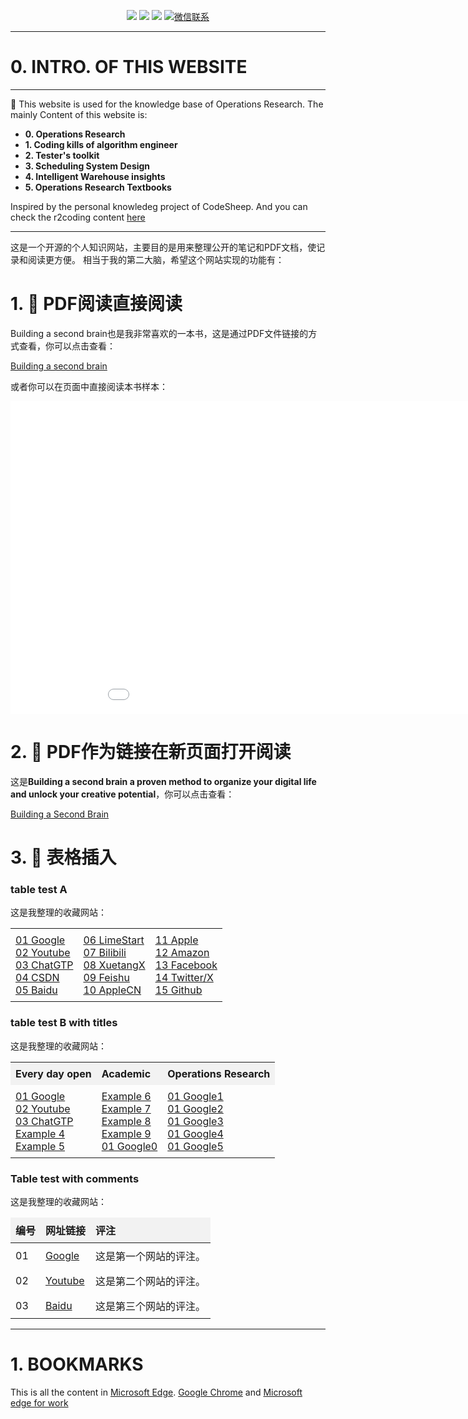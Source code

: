 
<!-- <p align="center">
    <a href="https://www.r2coding.com/" target="_blank">
        <img src="https://cdn.jsdelivr.net/gh/justacoder99/r2coding@master/img/r2coding_logo_index.15y992dieibg.png" width=""/>
    </a>
</p> -->
<!-- ![20240419-170121.jpg](https://s2.loli.net/2024/05/07/CqXjK9WdtsbEegv.jpg) -->

<p align="center">
  <a href="https://blog.csdn.net/weixin_43464653?type=blog" target="_blank"><img src="https://img.shields.io/badge/CSDN-熊猫鹏_梓潼-yellow"></a>
  <a href="https://www.linkedin.com/feed/?trk=guest_homepage-basic_nav-header-signin" target="_blank"><img src="https://img.shields.io/badge/LinkedIn-Wenpeng Li-blue.svg"></a>
  <a href="https://space.bilibili.com/13180854" target="_blank"><img src="https://img.shields.io/badge/bilibili-哔哩哔哩-critical"></a>
  <a href="" target="_blank">
    <img src="https://img.shields.io/badge/WeChat-dominicli316-green.svg" alt="微信联系">
  </a>
</p>

---
# **0. INTRO. OF THIS WEBSITE**
---

 🌟
  This website is used for the knowledge base of Operations Research. 
  The mainly Content of this website is:
  - **0. Operations Research**
  - **1. Coding kills of algorithm engineer**
  - **2. Tester's toolkit**
  - **3. Scheduling System Design**
  - **4. Intelligent Warehouse insights**
  - **5. Operations Research Textbooks**

  Inspired by the personal knowledeg project of CodeSheep. And you can check the r2coding content [here](./r2coding.md)

---

<!-- <embed src="files/building-a-second-brain-a-proven-method-to-organize-your-digital-life-and-unlock-your-creative-potential-1982167386-9781982167387_compress.pdf" width="600" height="400" type="application/pdf"> -->



这是一个开源的个人知识网站，主要目的是用来整理公开的笔记和PDF文档，使记录和阅读更方便。
相当于我的第二大脑，希望这个网站实现的功能有：
# 1. 🔗 PDF阅读直接阅读

Building a second brain也是我非常喜欢的一本书，这是通过PDF文件链接的方式查看，你可以点击查看：

[Building a second brain](files/1.pdf)

或者你可以在页面中直接阅读本书样本：

<embed src="files/1.pdf" width="1000" height="500" type="application/pdf">


# 2. 📖 PDF作为链接在新页面打开阅读


这是**Building a second brain a proven method to organize your digital life and unlock your creative potential**，你可以点击查看：

<a href="files/1.pdf" target="_blank">Building a Second Brain</a>

# 3. 📑 表格插入

<style>
  .no-border-table {
    border-collapse: collapse;
    width: 100%;
  }

  .no-border-table td, .no-border-table th {
    border: none;
    padding: 8px;
    text-align: left;
  }
</style>

### table test A

这是我整理的收藏网站：

<table class="no-border-table">
  <tr>
    <td>
      <a href="https://google.com">01 Google</a><br>
      <a href="https://youtube.com">02 Youtube</a><br>
      <a href="https://https://chatgpt.com/c/24d617ae-a598-491c-9b14-929177f4ea08.com">03 ChatGTP</a><br>
      <a href="https://csdn.net">04 CSDN</a><br>
      <a href="https://baidu.com">05 Baidu</a>
    </td>
    <td>
      <a href="https://limestart.com">06 LimeStart</a><br>
      <a href="https://bilibili.com">07 Bilibili</a><br>
      <a href="https://xuetangx.com">08 XuetangX</a><br>
      <a href="https://feishu.com">09 Feishu</a><br>
      <a href="https://apple.com.cn">10 AppleCN</a>
    </td>
    <td>
      <a href="https://apple.com">11 Apple</a><br>
      <a href="https://amazon.com">12 Amazon</a><br>
      <a href="https://facebook.com">13 Facebook</a><br>
      <a href="https://X.com">14 Twitter/X</a><br>
      <a href="https://github.com">15 Github</a>
    </td>
  </tr>
</table>

<style>
  .no-border-table {
    border-collapse: collapse;
    width: 100%;
  }

  .no-border-table td, .no-border-table th {
    border: none;
    padding: 8px;
    text-align: left;
  }

  .no-border-table th {
    font-weight: bold;
    text-align: center;
    background-color: #f2f2f2; /* 可以自定义背景颜色 */
  }
</style>

### table test B with titles

这是我整理的收藏网站：

<table class="no-border-table">
  <tr>
    <th>Every day open</th>
    <th>Academic</th>
    <th>Operations Research</th>
  </tr>
  <tr>
    <td>
      <a href="https://google.com">01 Google</a><br>
      <a href="https://youtube.com">02 Youtube</a><br>
      <a href="https://https://chatgpt.com/c/24d617ae-a598-491c-9b14-929177f4ea08.com">03 ChatGTP</a><br>
      <a href="https://example4.com">Example 4</a><br>
      <a href="https://example5.com">Example 5</a>
    </td>
    <td>
      <a href="https://example6.com">Example 6</a><br>
      <a href="https://example7.com">Example 7</a><br>
      <a href="https://example8.com">Example 8</a><br>
      <a href="https://example9.com">Example 9</a><br>
      <a href="https://google0.com">01 Google0</a>
    </td>
    <td>
      <a href="https://google1.com">01 Google1</a><br>
      <a href="https://google2.com">01 Google2</a><br>
      <a href="https://google3.com">01 Google3</a><br>
      <a href="https://google4.com">01 Google4</a><br>
      <a href="https://google5.com">01 Google5</a>
    </td>
  </tr>
</table>


<style>
  .no-border-table {
    border-collapse: collapse;
    width: 100%;
  }

  .no-border-table td, .no-border-table th {
    border: none;
    padding: 8px;
    text-align: left;
  }

  .no-border-table th {
    font-weight: bold;
    text-align: left;
    background-color: #f2f2f2; /* 可选：设置表头背景颜色 */
  }
</style>

### Table test with comments

这是我整理的收藏网站：

<table class="no-border-table">
  <thead>
    <tr>
      <th>编号</th>
      <th>网址链接</th>
      <th>评注</th>
    </tr>
  </thead>
  <tbody>
    <tr>
      <td>01</td>
      <td><a href="https://google.com" target="_blank">Google</a></td>
      <td>这是第一个网站的评注。</td>
    </tr>
    <tr>
      <td>02</td>
      <td><a href="https://youtube.com" target="_blank">Youtube</a></td>
      <td>这是第二个网站的评注。</td>
    </tr>
    <tr>
      <td>03</td>
      <td><a href="https://baidu.com" target="_blank">Baidu</a></td>
      <td>这是第三个网站的评注。</td>
    </tr>
    <!-- 可以根据需要继续添加更多行 -->
  </tbody>
</table>










---
# **1. BOOKMARKS**
This is  all the content in [Microsoft Edge](./Bookmarks.md).
[Google Chrome](./Boomarks_chrome.md) and [Microsoft edge for work](./bookmarks_hr.md)